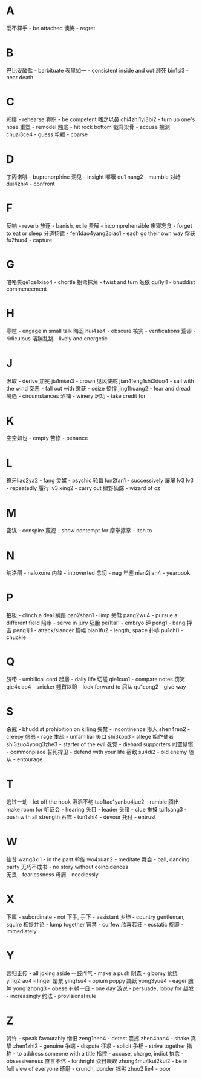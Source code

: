 # A

爱不释手 - be attached 
懊悔 - regret

# B

巴比妥酸盐 - barbituate 
表里如一 - consistent inside and out 
濒死 bin1si3 - near death 

# C 

彩排 - rehearse
称职 - be competent 
嗤之以鼻 chi4zhi1yi3bi2 - turn up one's nose 
重塑 - remodel 
触底 - hit rock bottom 
戳脊梁骨 - accuse 
揣测 chuai3ce4 - guess
粗粝 - coarse 

# D

丁丙诺啡 - buprenorphine
洞见 - insight 
嘟囔 du1 nang2 - mumble 
对峙 dui4zhi4 - confront 

# F 

反响 - reverb
放逐 - banish, exile 
费解 - incomprehensible 
废寝忘食 - forget to eat or sleep 
分道扬镳 - fen1dao4yang2biao1 - each go their own way 
俘获 fu2huo4 - capture 

# G

咯咯笑ge1ge1xiao4 - chortle
拐弯抹角 - twist and turn 
皈依 gui1yi1 - bhuddist commencement 


# H

寒暄 - engage in small talk
晦涩 hui4se4 - obscure 
核实 - verifications
荒谬 - ridiculous
活蹦乱跳 - lively and energetic 

# J

汲取 - derive 
加冕 jia1mian3 - crown
见风使舵 jian4feng1shi3duo4 - sail with the wind
交恶 - fall out with 
缴获 - seize
惊惶 jing1huang2 - fear and dread
境遇 - circumstances
酒铺 - winery
居功 - take credit for 

# K

空空如也 - empty 
苦修 - penance 

# L 

獠牙liao2ya2 - fang 
灵媒 - psychic
轮番 lun2fan1 - successively 
屡屡 lv3 lv3 - repeatedly
履行 lv3 xing2 - carry out 
绿野仙踪 - wizard of oz 

# M

密谋 - conspire
蔑视 - show contempt for
摩拳擦掌 - itch to  

# N

纳洛酮 - naloxone
内敛 - introverted 
念叨 - nag
年鉴 nian2jian4 - yearbook 

# P 

拍板 - clinch a deal
蹒跚 pan2shan1 - limp
旁骛 pang2wu4 - pursue a different field 
陪审 - serve in jury 
胚胎 pei1tai1 - embryo 
砰 peng1 - bang
抨击 peng1ji1 - attack/slander
篇幅 pian1fu2 - length, space
扑哧 pu1chi1 - chuckle 

# Q

脐带 - umbilical cord 
起居 - daily life 
切磋 qie1cuo1 - compare notes 
窃笑qie4xiao4 - snicker 
翘首以盼 - look forward to 
屈从 qu1cong2 - give way 

# S

杀戒 - bhuddist prohibition on killing
失禁 - incontinence 
瘆人 shen4ren2 - creepy 
盛怒 - rage
生疏 - unfamiliar 
矢口 shi3kou3 - allege 
始作俑者 shi3zuo4yong3zhe3 - starter of the evil 
死党 - diehard supporters 
司空见惯 - commonplace
誓死捍卫 - defend with your life 
宿敌 su4di2 - old enemy 
随从 - entourage 

# T

逃过一劫 - let off the hook 
滔滔不绝 tao1tao1yanbu4jue2 - ramble
腾出 - make room for 
听证会 - hearing
头目 - leader 
头绪 - clue 
推搡 tui1sang3 - push with all strength 
吞噬 - tun1shi4 - devour 
托付 - entrust

# W

往昔 wang3xi1 - in the past
斡旋 wo4xuan2 - meditate
舞会 - ball, dancing party
无巧不成书 - no story without coincidences   
无畏 - fearlessness
毋庸 - needlessly


# X

下属 - subordinate - not 下手, 手下 - assistant 
乡绅 - country gentleman, squire 
相提并论 - lump together
宵禁 - curfew 
欣喜若狂 - ecstatic 
旋即 - immediately 

# Y 

言归正传 - all joking aside 
一鼓作气 - make a push
阴森 - gloomy 
萦绕 ying2rao4 - linger
罂粟 ying1su4 - opium poppy 
踊跃 yong3yue4 - eager 
臃肿 yong1zhong3 - obese 
有朝一日  - one day 
游说 - persuade, lobby for 
越发 - increasingly 
约法 - provisional rule 

# Z

赞许 - speak favourably 
憎恨 zeng1hen4 - detest
震撼 zhen4han4 - shake
真挚 zhen1zhi2 - genuine 
争端 - dispute
征求 - solicit
争相 - strive together
指称 - to address someone with a title 
指控 - accuse, charge, indict 
执念 - obsessiveness
直言不讳 - forthright 
众目睽睽 zhong4mu4kui2kui2 - be in full view of everyone
琢磨 - crunch, ponder
拙劣 zhuo2 lie4 - poor 
